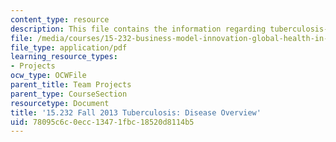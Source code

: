 ```yaml
---
content_type: resource
description: This file contains the information regarding tuberculosis- disease overview.
file: /media/courses/15-232-business-model-innovation-global-health-in-frontier-markets-fall-2013/78095c6c0ecc13471fbc18520d8114b5_MIT15_232F13_a1_tb_03.pdf
file_type: application/pdf
learning_resource_types:
- Projects
ocw_type: OCWFile
parent_title: Team Projects
parent_type: CourseSection
resourcetype: Document
title: '15.232 Fall 2013 Tuberculosis: Disease Overview'
uid: 78095c6c-0ecc-1347-1fbc-18520d8114b5
---
```


